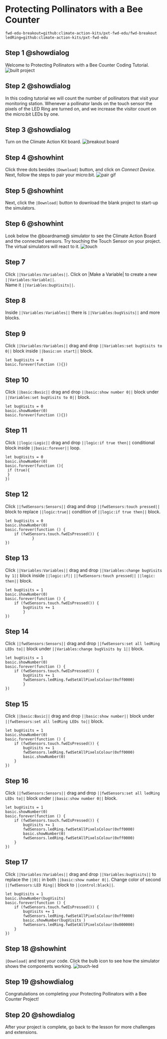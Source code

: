# Protecting Pollinators with a Bee Counter
```package
fwd-edu-breakout=github:climate-action-kits/pxt-fwd-edu/fwd-breakout
ledRing=github:climate-action-kits/pxt-fwd-edu
```
## Step 1 @showdialog
Welcome to Protecting Pollinators with a Bee Counter Coding Tutorial.
![built project](https://climate-action-kits.github.io/pxt-fwd-edu/tutorial-assets/project-beetouch-200.png)

## Step 2 @showdialog
In this coding tutorial we will count the number of pollinators that visit your monitoring station. Whenever a pollinator lands on the touch sensor the pixels of the LED Ring are turned on, and we increase the visitor count on the micro:bit LEDs by one.

## Step 3 @showdialog
Turn on the Climate Action Kit board.
![breakout board](https://climate-action-kits.github.io/pxt-fwd-edu/tutorial-assets/breakout-turn-on.png)

## Step 4 @showhint
Click three dots besides ``|Download|`` button, and click on _Connect Device_. Next, follow the steps to pair your micro:bit.
![pair gif](https://climate-action-kits.github.io/pxt-fwd-edu/tutorial-assets/pairmicrobit-280x203.gif)

## Step 5 @showhint
Next, click the ``|Download|`` button to download the blank project to start-up the simulators.

## Step 6 @showhint
Look below the @boardname@ simulator to see the Climate Action Board and the connected sensors. Try touching the Touch Sensor on your project. The virtual simulators will react to it.
![touch](https://climate-action-kits.github.io/pxt-fwd-edu/tutorial-assets/simulator-7-Touch.gif)

## Step 7
Click ``||Variables:Variables||``. Click on |Make a Variable| to create a new ``||Variables:Variable||``.  
Name it ``||Variables:bugVisits||``.

## Step 8
Inside ``||Variables:Variables||`` there is ``||Variables:bugVisits||``
and more blocks.

## Step 9
Click ``||Variables:Variables||`` drag and drop ``||Variables:set bugVisits to 0||`` block
inside ``||basic:on start||`` block.
```blocks
let bugVisits = 0
basic.forever(function (){})
```

## Step 10
Click ``||basic:Basic||`` drag and drop ``||basic:show number 0||`` block
under ``||Variables:set bugVisits to 0||`` block.
```blocks
let bugVisits = 0
basic.showNumber(0)
basic.forever(function (){})
```

## Step 11
Click ``||logic:Logic||`` drag and drop ``||logic:if true then||``
conditional block inside ``||basic:forever||`` loop.
```blocks
let bugVisits = 0
basic.showNumber(0)
basic.forever(function (){
 if (true){
 }
})
```

## Step 12
Click ``||fwdSensors:Sensors||`` drag and drop ``||fwdSensors:touch pressed||`` block to replace ``||logic:true||`` condition of ``||logic:if true then||`` block.
```blocks
let bugVisits = 0
basic.showNumber(0)
basic.forever(function () {
    if (fwdSensors.touch.fwdIsPressed()) {
            }
})
```

## Step 13
Click ``||Variables:Variables||`` drag and drop
 ``||Variables:change bugVisits by 1||`` block inside
 ``||logic:if||`` ``||fwdSensors:touch pressed||`` ``||logic: then||`` block.
```blocks
let bugVisits = 1
basic.showNumber(0)
basic.forever(function () {
    if (fwdSensors.touch.fwdIsPressed()) {
        bugVisits += 1
        }
})
```

## Step 14
Click ``||fwdSensors:Sensors||`` drag and drop ``||fwdSensors:set all ledRing LEDs to||`` block under ``||Variables:change bugVisits by 1||`` block.
```blocks
let bugVisits = 1
basic.showNumber(0)
basic.forever(function () {
    if (fwdSensors.touch.fwdIsPressed()) {
        bugVisits += 1
        fwdSensors.ledRing.fwdSetAllPixelsColour(0xff0000)
        }
})
```

## Step 15
Click ``||basic:Basic||`` drag and drop ``||basic:show number||`` block under ``||fwdSensors:set all ledRing LEDs to||`` block.
```blocks
let bugVisits = 1
basic.showNumber(0)
basic.forever(function () {
    if (fwdSensors.touch.fwdIsPressed()) {
        bugVisits += 1
        fwdSensors.ledRing.fwdSetAllPixelsColour(0xff0000)
        basic.showNumber(0)
    }
})
```

## Step 16
Click ``||fwdSensors:Sensors||`` drag and drop ``||fwdSensors:set all ledRing LEDs to||``
block under ``||basic:show number 0||``
block.
```blocks
let bugVisits = 1
basic.showNumber(0)
basic.forever(function () {
    if (fwdSensors.touch.fwdIsPressed()) {
        bugVisits += 1
        fwdSensors.ledRing.fwdSetAllPixelsColour(0xff0000)
        basic.showNumber(0)
        fwdSensors.ledRing.fwdSetAllPixelsColour(0xff0000)
    }
})
```

## Step 17
Click ``||Variables:Variables||`` drag and drop ``||Variables:bugVisits||``
to replace the ``||0||`` in both ``||basic:show number 0||``.
Change color of second ``||fwdSensors:LED Ring||`` block to ``||control:black||``.
```blocks
let bugVisits = 1
basic.showNumber(bugVisits)
basic.forever(function () {
    if (fwdSensors.touch.fwdIsPressed()) {
        bugVisits += 1
        fwdSensors.ledRing.fwdSetAllPixelsColour(0xff0000)
        basic.showNumber(bugVisits )
        fwdSensors.ledRing.fwdSetAllPixelsColour(0x000000)
    }
})
```

## Step 18 @showhint
``|Download|`` and test your code. Click the bulb icon to see how
the simulator shows the components working.
![touch-led](https://climate-action-kits.github.io/pxt-fwd-edu/tutorial-assets/simulator-10-LED-bee.gif)

## Step 19 @showdialog
Congratulations on completing your Protecting Pollinators with a Bee Counter Project!

## Step 20 @showdialog
After your project is complete, go back to the lesson for more challenges and extensions.
